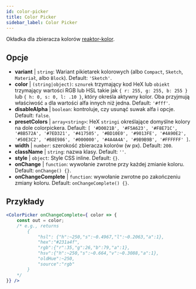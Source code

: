 ```yaml
---
id: color-picker
title: Color Picker
sidebar_label: Color Picker
---
```


Okładka dla zbieracza kolorów [reaktor-kolor](https://casesandberg.github.io/react-color/).

## Opcje

* __variant__ | `string`: Wariant pikietarek kolorowych (albo `Compact`, `Sketch`, `Materiał`, albo `Block`). Default: `'Sketch'`.
* __color__ | `(string|object)`: `sznurek` trzymający kod HeX lub `obiekt` trzymający wartości RGB lub HSL takie jak `{ r: 255, g: 255, b: 255 }` lub `{ h: 0, s: 0, l: .10 }`, który określa aktywny kolor. Oba przyjmują właściwość `a` dla wartości alfa innych niż jedna. Default: `'#fff'`.
* __disableAlpha__ | `boolean`: kontroluje, czy usunąć suwak alfa i opcje. Default: `false`.
* __presetColors__ | `array<string>`: HeX `stringi` określające domyślne kolory na dole colorpickera. Default: `[
  '#D0021B',
  '#F5A623',
  '#F8E71C',
  '#8B572A',
  '#7ED321',
  '#417505',
  '#BD10E0',
  '#9013FE',
  '#4A90E2',
  '#50E3C2',
  '#B8E986',
  '#000000',
  '#4A4A4A',
  '#9B9B9B',
  '#FFFFFF'
]`.
* __width__ | `number`: szerokość zbieracza kolorów (w px). Default: `200`.
* __className__ | `string`: nazwa klasy. Default: `''`.
* __style__ | `object`: Style CSS inline. Default: `{}`.
* __onChange__ | `function`: wywołanie zwrotne przy każdej zmianie koloru. Default: `onChange() {}`.
* __onChangeComplete__ | `function`: wywołanie zwrotne po zakończeniu zmiany koloru. Default: `onChangeComplete() {}`.


## Przykłady

```jsx live
<ColorPicker onChangeComplete={ color => {
    const out = color;
    /* e.g., returns 
        {
            "hsl": {"h":~250,"s":~0.4967,"l":~0.2063,"a":1},
            "hex":"#231a4f",
            "rgb":{"r":35,"g":26,"b":79,"a":1},
            "hsv":{"h":~250,"s":~0.664,"v":~0.3088,"a":1},
            "oldHue":~250,
            "source":"rgb"
        }
    */
}} />
```


